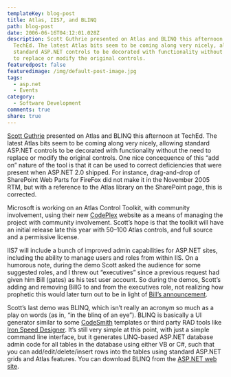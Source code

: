 ```yaml
---
templateKey: blog-post
title: Atlas, IIS7, and BLINQ
path: blog-post
date: 2006-06-16T04:12:01.028Z
description: Scott Guthrie presented on Atlas and BLINQ this afternoon at
  TechEd. The latest Atlas bits seem to be coming along very nicely, allowing
  standard ASP.NET controls to be decorated with functionality without the need
  to replace or modify the original controls.
featuredpost: false
featuredimage: /img/default-post-image.jpg
tags:
  - asp.net
  - Events
category:
  - Software Development
comments: true
share: true
---
```


[Scott Guthrie](http://weblogs.asp.net/scottgu) presented on Atlas and BLINQ this afternoon at TechEd. The latest Atlas bits seem to be coming along very nicely, allowing standard ASP.NET controls to be decorated with functionality without the need to replace or modify the original controls. One nice concequence of this “add on” nature of the tool is that it can be used to correct deficiencies that were present when ASP.NET 2.0 shipped. For instance, drag-and-drop of SharePoint Web Parts for FireFox did not make it in the November 2005 RTM, but with a reference to the Atlas library on the SharePoint page, this is corrected.

Microsoft is working on an Atlas Control Toolkit, with community involvement, using their new [CodePlex](http://codeplex.com/) website as a means of managing the project with community involvement. Scott’s hope is that the toolkit will have an initial release late this year with 50–100 Atlas controls, and full source and a permissive license.

IIS7 will include a bunch of improved admin capabilities for ASP.NET sites, including the ability to manage users and roles from within IIS. On a humorous note, during the demo Scott asked the audience for some suggested roles, and I threw out “executives” since a previous request had given him Bill (gates) as his test user account. So during the demos, Scott’s adding and removing BillG to and from the executives role, not realizing how prophetic this would later turn out to be in light of [Bill’s announcement](http://news.com.com/Gates+stepping+down+from+full-time+Microsoft+role/2100-1014_3-6084396.html?tag=newsmap).

Scott’s last demo was BLINQ, which isn’t really an acronym so much as a play on words (as in, “in the blinq of an eye”). BLINQ is basically a UI generator similar to some [CodeSmith](http://codesmithtools.com/) templates or third party RAD tools like [Iron Speed Designer](http://ironspeed.com/). It’s still very simple at this point, with just a simple command line interface, but it generates LINQ-based ASP.NET database admin code for all tables in the database using either VB or C#, such that you can add/edit/delete/insert rows into the tables using standard ASP.NET grids and Atlas features. You can download BLINQ from the [ASP.NET web site](http://asp.net/).
